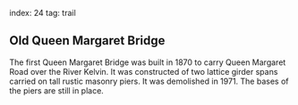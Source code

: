 index: 24
tag: trail

## Old Queen Margaret Bridge

The first Queen Margaret Bridge was built in 1870 to
carry Queen Margaret Road over the River Kelvin. It was
constructed of two lattice girder spans carried on tall
rustic masonry piers. It was demolished in 1971. The
bases of the piers are still in place.
